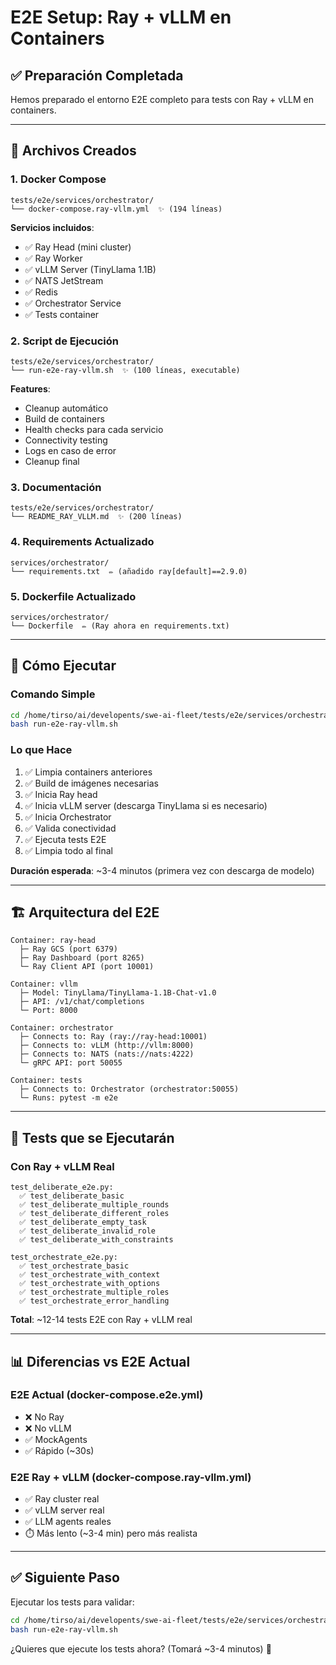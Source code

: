 # E2E Setup: Ray + vLLM en Containers

## ✅ Preparación Completada

Hemos preparado el entorno E2E completo para tests con Ray + vLLM en containers.

---

## 📁 Archivos Creados

### 1. Docker Compose
```
tests/e2e/services/orchestrator/
└── docker-compose.ray-vllm.yml  ✨ (194 líneas)
```

**Servicios incluidos**:
- ✅ Ray Head (mini cluster)
- ✅ Ray Worker  
- ✅ vLLM Server (TinyLlama 1.1B)
- ✅ NATS JetStream
- ✅ Redis
- ✅ Orchestrator Service
- ✅ Tests container

### 2. Script de Ejecución
```
tests/e2e/services/orchestrator/
└── run-e2e-ray-vllm.sh  ✨ (100 líneas, executable)
```

**Features**:
- Cleanup automático
- Build de containers
- Health checks para cada servicio
- Connectivity testing
- Logs en caso de error
- Cleanup final

### 3. Documentación
```
tests/e2e/services/orchestrator/
└── README_RAY_VLLM.md  ✨ (200 líneas)
```

### 4. Requirements Actualizado
```
services/orchestrator/
└── requirements.txt  ✏️ (añadido ray[default]==2.9.0)
```

### 5. Dockerfile Actualizado
```
services/orchestrator/
└── Dockerfile  ✏️ (Ray ahora en requirements.txt)
```

---

## 🚀 Cómo Ejecutar

### Comando Simple
```bash
cd /home/tirso/ai/developents/swe-ai-fleet/tests/e2e/services/orchestrator
bash run-e2e-ray-vllm.sh
```

### Lo que Hace
1. ✅ Limpia containers anteriores
2. ✅ Build de imágenes necesarias
3. ✅ Inicia Ray head
4. ✅ Inicia vLLM server (descarga TinyLlama si es necesario)
5. ✅ Inicia Orchestrator
6. ✅ Valida conectividad
7. ✅ Ejecuta tests E2E
8. ✅ Limpia todo al final

**Duración esperada**: ~3-4 minutos (primera vez con descarga de modelo)

---

## 🏗️ Arquitectura del E2E

```
Container: ray-head
  ├─ Ray GCS (port 6379)
  ├─ Ray Dashboard (port 8265)
  └─ Ray Client API (port 10001)

Container: vllm
  ├─ Model: TinyLlama/TinyLlama-1.1B-Chat-v1.0
  ├─ API: /v1/chat/completions
  └─ Port: 8000

Container: orchestrator
  ├─ Connects to: Ray (ray://ray-head:10001)
  ├─ Connects to: vLLM (http://vllm:8000)
  ├─ Connects to: NATS (nats://nats:4222)
  └─ gRPC API: port 50055

Container: tests
  ├─ Connects to: Orchestrator (orchestrator:50055)
  └─ Runs: pytest -m e2e
```

---

## 🎯 Tests que se Ejecutarán

### Con Ray + vLLM Real
```
test_deliberate_e2e.py:
  ✅ test_deliberate_basic
  ✅ test_deliberate_multiple_rounds
  ✅ test_deliberate_different_roles
  ✅ test_deliberate_empty_task
  ✅ test_deliberate_invalid_role
  ✅ test_deliberate_with_constraints

test_orchestrate_e2e.py:
  ✅ test_orchestrate_basic
  ✅ test_orchestrate_with_context
  ✅ test_orchestrate_with_options
  ✅ test_orchestrate_multiple_roles
  ✅ test_orchestrate_error_handling
```

**Total**: ~12-14 tests E2E con Ray + vLLM real

---

## 📊 Diferencias vs E2E Actual

### E2E Actual (docker-compose.e2e.yml)
- ❌ No Ray
- ❌ No vLLM
- ✅ MockAgents
- ✅ Rápido (~30s)

### E2E Ray + vLLM (docker-compose.ray-vllm.yml)
- ✅ Ray cluster real
- ✅ vLLM server real
- ✅ LLM agents reales
- ⏱️ Más lento (~3-4 min) pero más realista

---

## ✅ Siguiente Paso

Ejecutar los tests para validar:

```bash
cd /home/tirso/ai/developents/swe-ai-fleet/tests/e2e/services/orchestrator
bash run-e2e-ray-vllm.sh
```

¿Quieres que ejecute los tests ahora? (Tomará ~3-4 minutos) 🚀

